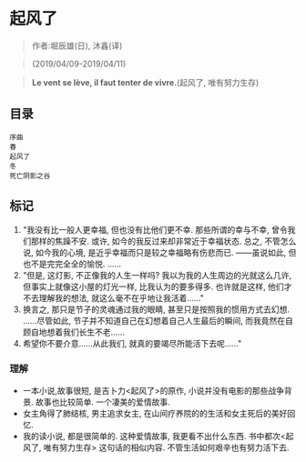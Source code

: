 # 起风了

> 作者:堀辰雄(日), 沐鑫(译)

> (2019/04/09-2019/04/11)

> **Le vent se lève, il faut tenter de vivre.**(起风了, 唯有努力生存)


## 目录
```
序曲
春
起风了
冬
死亡阴影之谷
```

## 标记
1. "我没有比一般人更幸福, 但也没有比他们更不幸. 那些所谓的幸与不幸, 曾令我们那样的焦躁不安. 或许, 如今的我反过来却非常近于幸福状态. 总之, 不管怎么说, 如今我的心境, 是近乎幸福而只是较之幸福略有伤悲而已. ——虽说如此, 但也不是完完全全的愉悦. ……
2. "但是, 这灯影, 不正像我的人生一样吗? 我以为我的人生周边的光就这么几许, 但事实上就像这小屋的灯光一样, 比我认为的要多得多. 也许就是这样, 他们才不去理解我的想法, 就这么毫不在乎地让我活着……"
3. 换言之, 那只是节子的灵魂通过我的眼睛, 甚至只是按照我的惯用方式去幻想. ……尽管如此, 节子并不知道自己在幻想着自己人生最后的瞬间, 而我竟然在自顾自地想着我们长生不老……
4. 希望你不要介意……从此我们, 就真的要竭尽所能活下去呢……"


### 理解
* 一本小说,故事很短, 是吉卜力<起风了>的原作, 小说并没有电影的那些战争背景. 故事也比较简单. 一个凄美的爱情故事.
* 女主角得了肺结核, 男主追求女主, 在山间疗养院的的生活和女主死后的美好回忆.
* 我的读小说, 都是很简单的. 这种爱情故事, 我更看不出什么东西. 书中都次<起风了, 唯有努力生存> 这句话的相似内容. 不管生活如何艰辛也有努力活下去.


